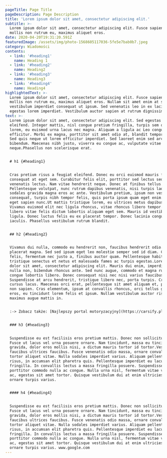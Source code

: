 ```yaml
---
pageTitle: Page Title
pageDescription: Page Description
title: 'Lorem ipsum dolor sit amet, consectetur adipiscing elit.'
subtitle: >-
  Lorem ipsum dolor sit amet, consectetur adipiscing elit. Fusce sapien ipsum,
  mollis non rutrum eu, maximus aliquet eros.
date: 2020-04-20T19:31:20.591Z
featuredImage: /assets/img/photo-1568605117036-5fe5e7bab0b7.jpeg
category: Wiadomości
contents:
  - link: '#heading1'
    name: Heading 1
  - link: '#heading2'
    name: Heading2
  - link: '#heading3'
    name: Heading3
  - link: '#heading4'
    name: Heading4
highlightedText: >-
  Lorem ipsum dolor sit amet, consectetur adipiscing elit. Fusce sapien ipsum,
  mollis non rutrum eu, maximus aliquet eros. Nullam sit amet enim at sapien
  vestibulum imperdiet consequat ut ipsum. Sed venenatis leo in ex lacinia, nec
  egestas lorem imperdiet. Vestibulum auctor sapien at rutrum dignissim.
text: >-
  Lorem ipsum dolor sit amet, consectetur adipiscing elit. Sed egestas tempus
  eleifend. Integer mattis, nisl congue pretium fringilla, turpis sem ornare
  lorem, eu euismod urna lacus nec magna. Aliquam a ligula ac Leo congue
  efficitur. Morbi ex magna, porttitor sit amet odio at, blandit tempor metus.
  Sed quis neque ut lorem efficitur imperdiet. Sed laoreet enim sed arcu feugiat
  bibendum. Maecenas nibh justo, viverra eu congue ac, vulputate vitae
  neque.Phasellus non scelerisque erat. 


  # h1 {#heading1}


  Cras pretium risus a feugiat eleifend. Donec eu orci euismod mauris fringilla
  consequat at eget sem. Curabitur felis elit, porttitor sed lectus sed, egestas
  venenatis lectus. Nam vitae hendrerit neque. Donec at finibus tellus.
  Pellentesque volutpat, nunc rutrum dapibus venenatis, nisi turpis laoreet dui,
  sodales gravida magna eros ac ante. Vestibulum pretium, ipsum non vestibulum
  consequat, turpis nibh tempor felis, quis porta ipsum quam eget enim. Vivamus
  eget sapien nunc.Ut mattis tristique lorem, eu ultrices metus dapibus nec.
  Vivamus euismod elit nec ligula rhoncus, vitae rhoncus libero tempor. Ut sed
  libero vitae felis dictum lobortis aliquam eget sem. Mauris id vestibulum
  ligula. Donec luctus felis eu ex placerat tempor. Donec lacinia congue
  iaculis. Phasellus vestibulum rutrum blandit. 


  ## h2 {#heading2}


  Vivamus dui nulla, commodo eu hendrerit non, faucibus hendrerit odio. Nunc vel
  placerat magna. Sed sed ipsum eget leo molestie semper sed id diam. Cras mi
  felis, fermentum nec justo a, finibus auctor quam. Pellentesque habitant morbi
  tristique senectus et netus et malesuada fames ac turpis egestas.Lorem ipsum
  dolor sit amet, consectetur adipiscing elit. Mauris dui enim, imperdiet eu
  nulla non, bibendum rhoncus ante. Sed nunc augue, commodo et magna rutrum,
  congue lobortis libero. Donec consequat nisi nec nisi varius faucibus.
  Suspendisse at arcu hendrerit, tristique libero nec, porta turpis. Cras a
  cursus lacus. Maecenas orci erat, pellentesque sit amet aliquam et, pulvinar
  non sapien. Cras elementum, ipsum at convallis rhoncus, orci tellus gravida
  eros, eu tincidunt lorem felis et ipsum. Nullam vestibulum auctor risus, id
  maximus augue mattis in. 


  :-> Zobacz także: [Najlepszy portal motoryzacyjny](https://carsify.pl)


  ### h3 {#heading3}


  Suspendisse eu est facilisis eros pretium mattis. Donec non sollicitudin nunc.
  Fusce ut lacus vel urna posuere ornare. Nam tincidunt, massa eu tincidunt
  gravida, dolor eros mollis nisi, a dictum mauris tortor id tortor.Vestibulum
  faucibus ultrices faucibus. Fusce venenatis odio massa, ornare convallis
  tortor aliquet vitae. Nulla sodales imperdiet varius. Aliquam pellentesque sem
  risus, in accumsan elit pharetra quis. Pellentesque imperdiet eu lacus at
  fringilla. In convallis lectus a massa fringilla posuere. Suspendisse
  porttitor commodo nulla ac congue. Nulla urna nisl, fermentum vitae viverra
  ac, egestas sit amet tortor. Quisque vestibulum dui at enim ultricies, ac
  ornare turpis varius.


  #### h4 {#heading4}


  Suspendisse eu est facilisis eros pretium mattis. Donec non sollicitudin nunc.
  Fusce ut lacus vel urna posuere ornare. Nam tincidunt, massa eu tincidunt
  gravida, dolor eros mollis nisi, a dictum mauris tortor id tortor.Vestibulum
  faucibus ultrices faucibus. Fusce venenatis odio massa, ornare convallis
  tortor aliquet vitae. Nulla sodales imperdiet varius. Aliquam pellentesque sem
  risus, in accumsan elit pharetra quis. Pellentesque imperdiet eu lacus at
  fringilla. In convallis lectus a massa fringilla posuere. Suspendisse
  porttitor commodo nulla ac congue. Nulla urna nisl, fermentum vitae viverra
  ac, egestas sit amet tortor. Quisque vestibulum dui at enim ultricies, ac
  ornare turpis varius. www.google.com
---
```


